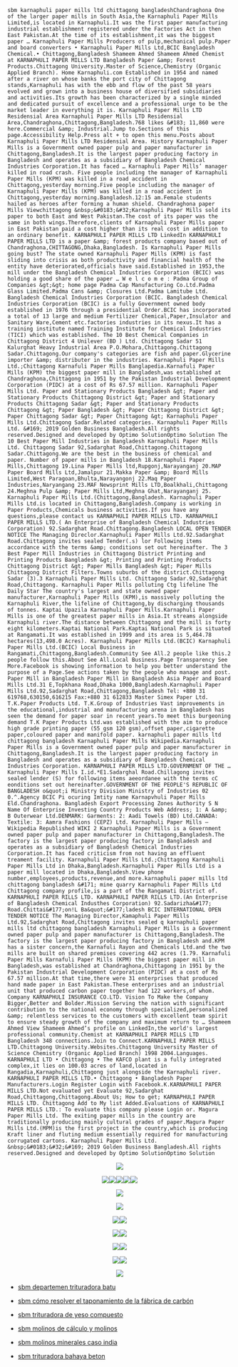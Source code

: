 
```
sbm karnaphuli paper mills ltd chittagong bangladeshChandraghona One of the larger paper mills in South Asia,the Karnaphuli Paper Mills Limited,is located in Karnaphuli.It was the first paper manufacturing industrial establishment registered under the Factories Act in then East Pakistan.At the time of its establishment,it was the biggest paper … Karnaphuli Paper Mills Producers of pulp,mechanical pulp.Paper and board converters • Karnaphuli Paper Mills Ltd,BCIC Bangladesh Chemical.• Chittagong,Bangladesh Shameem Ahmed Shameem Ahmed Chemist at KARNAPHULI PAPER MILLS LTD Bangladesh Paper &amp; Forest Products.Chittagong University.Master of Science,Chemistry (Organic Applied Branch). Home Karnaphuli.com Established in 1954 and named after a river on whose banks the port city of Chittagong stands,Karnaphuli has with the ebb and flow of the past 58 years evolved and grown into a business house of diversified subsidiaries and activities.Its growth has been characterized by a single minded and dedicated pursuit of excellence and a professional urge to be the market leader in everything it is. Karnaphuli Paper Mills LTD Residensial Area Karnaphuli Paper Mills LTD Residensial Area,Chandraghona,Chittagong,Bangladesh.768 likes &#183; 11,860 were here.Commercial &amp; Industrial.Jump to.Sections of this page.Accessibility Help.Press alt + to open this menu.Posts about Karnaphuli Paper Mills LTD Residensial Area. History Karnaphuli Paper Mills is a Government owned paper pulp and paper manufacturer in Chittagong,Bangladesh.It is the largest paper producing factory in Bangladesh and operates as a subsidiary of Bangladesh Chemical Industries Corporation.It has faced … Karnaphuli Paper Mills’ manager killed in road crash. Five people including the manager of Karnaphuli Paper Mills (KPM) was killed in a road accident in Chittagong,yesterday morning.Five people including the manager of Karnaphuli Paper Mills (KPM) was killed in a road accident in Chittagong,yesterday morning.Bangladesh.12:15 am.Female students hailed as heroes after forming a human shield. Chandraghona paper Mills Viewchittagong &nbsp;&#0183;&#32;Karnaphuli Paper Mills sold its paper to both East and West Pakistan.The cost of its paper was the same in both wings.Therefore,clients of Karnaphuli Paper Mills paper in East Pakistan paid a cost higher than its real cost in addition to an ordinary benefit. KARNAPHULI PAPER MILLS LTD LinkedIn KARNAPHULI PAPER MILLS LTD is a paper &amp; forest products company based out of Chandraghona,CHITTAGONG,Dhaka,Bangladesh. Is Karnaphuli Paper Mills going bust? The state owned Karnaphuli Paper Mills (KPM) is fast sliding into crisis as both productivity and financial health of the entity have deteriorated,officials have said.Established in 1953,the mill under the Bangladesh Chemical Industries Corporation (BCIC) was holding a good share of the paper … W e l c o m e : Padma Group of Companies &gt;&gt; home page Padma Cap Manufacturing Co.Ltd.Padma Glass Limited.Padma Cans &amp; Closures Ltd.Padma Lamitube Ltd. Bangladesh Chemical Industries Corporation (BCIC. Bangladesh Chemical Industries Corporation (BCIC) is a fully Government owned body established in 1976 through a presidential Order.BCIC has incorporated a total of 13 large and medium Fertilizer Chemical,Paper,Insulator and Sanitary Ware,Cement etc.factories industries in its nexus.It has a training institute named Training Institute for Chemical Industries (TICI) which was established. The 10 Best Chemical Companies in Chittagong District 4 Unilever (BD ) Ltd. Chittagong Sadar 51 Kalurghat Heavy Industrial Area P.O.Mohara,Chittagong.Chittagong Sadar.Chittagong.Our company's categories are fish and paper.Glycerine importer &amp; distributer in the industries. Karnaphuli Paper Mills Ltd.;Chittagong Karnafuli Paper Mills Banglapedia.Karnafuli Paper Mills (KPM) the biggest paper mill in Bangladesh,was established at Chandraghona,Chittagong in 1951 by the Pakistan Industrial Development Corporation (PIDC) at a cost of Rs 67.57 million. Karnaphuli Paper Mills Ltd. Paper and Stationary Products Bangladesh &gt; Paper and Stationary Products Chittagong District &gt; Paper and Stationary Products Chittagong Sadar &gt; Paper and Stationary Products Chittagong &gt; Paper Bangladesh &gt; Paper Chittagong District &gt; Paper Chittagong Sadar &gt; Paper Chittagong &gt; Karnaphuli Paper Mills Ltd.Chittagong Sadar.Related categories. Karnaphuli Paper Mills Ltd. &#169; 2019 Golden Business Bangladesh.All rights reserved.Designed and developed by Optimo SolutionOptimo Solution The 10 Best Paper Mill Industries in Bangladesh Karnaphuli Paper Mills Ltd. Chittagong Sadar 92,Sadarghat Road,Chittagong.Chittagong Sadar.Chittagong.We are the best in the business of chemical and paper. Number of paper mills in Bangladesh 18.Karnaphuli Paper Mills,Chittagong 19.Lina Paper Mills ltd,Rupgonj,Narayanganj 20.MAP Paper Board Mills Ltd,Jamalpur 21.Makka Paper &amp; Board Mills Limited,West Paragoan,Bhulta,Narayangonj 22.Maq Paper Industries,Naryangang 23.MAF Newsprint Mills LTD,Boalkhali,Chittagong 24.Meghna Pulp &amp; Paper Mills Ltd,Meghna Ghat,Narayanganj 25. Karnaphuli Paper Mills Ltd.(Chittagong,Bangladesh. Karnaphuli Paper Mills Ltd.is located in Chittagong,Bangladesh.Company is working in Paper Products,Chemicals business activities.If you have any questions,please contact us KARNAPHULI PAPER MILLS LTD. KARNAPHULI PAPER MILLS LTD.( An Enterprise of Bangladesh Chemical Industries Corporation) 92.Sadarghat Road.Chittagong.Bangladesh LOCAL OPEN TENDER NOTICE The Managing Direclor.Karnaphuli Paper Mills Ltd.92.Sadarghat Road.Chittagong invites sealed Tender(.s) lor Following items accordance with the terms &amp; conditions set out hereinafter. The 3 Best Paper Mill Industries in Chittagong District Printing and Printing Products Bangladesh &gt; Printing and Printing Products Chittagong District &gt; Paper Mills Bangladesh &gt; Paper Mills Chittagong District Filters.Towns suburbs of the district.Chittagong Sadar (3).3 Karnaphuli Paper Mills Ltd. Chittagong Sadar.92,Sadarghat Road,Chittagong. Karnaphuli Paper Mills polluting Ctg lifeline The Daily Star The country's largest and state owned paper manufacturer,Karnaphuli Paper Mills (KPM),is massively polluting the Karnaphuli River,the lifeline of Chittagong,by discharging thousands of tonnes. Kaptai Upazila Karnaphuli Paper Mills.Karnaphuli Paper Mills is one of the greatest paper mills in Asia.It streams alongside Karnaphuli river.The distance between Chittagong and the mill is forty eight kilometers.Kaptai National Park.Kaptai National Park is situated at Rangamati.It was established in 1999 and its area is 5,464.78 hectares(13,498.0 Acres). Karnaphuli Paper Mills Ltd.(BCIC) Karnaphuli Paper Mills Ltd.(BCIC) Local Business in Rangamati,Chittagong,Bangladesh.Community See All.2 people like this.2 people follow this.About See All.Local Business.Page Transparency See More.Facebook is showing information to help you better understand the purpose of a Page.See actions taken by the people who manage and post. Paper Mill in Bangladesh Paper Mill in Bangladesh Asia Paper and Board Mills Ltd.31 E,Topkhana Road,Dhaka 1000,Bangladesh.Karnaphuli Paper Mills Ltd.92,Sadarghat Road,Chittagong,Bangladesh Tel: +880 31 619768,630150,616215 Fax:+880 31 612833 Master Simex Paper Ltd. T.K.Paper Products Ltd. T.K.Group of Industries Vast improvements in the educational,industrial and manufacturing arena in Bangladesh has seen the demand for paper soar in recent years.To meet this burgeoning demand T.K Paper Products Ltd.was established with the aim to produce high grade printing paper (55 gsm 120 gsm),offset paper,cigarette paper,coloured paper and manifold paper. karnaphuli paper mills ltd chittagong bangladesh Karnaphuli Paper Mills Wikipedia.Karnaphuli Paper Mills is a Government owned paper pulp and paper manufacturer in Chittagong,Bangladesh.It is the largest paper producing factory in Bangladesh and operates as a subsidiary of Bangladesh Chemical Industries Corporation. KARNAPHULI PAPER MILLS LTD.GOVERNMENT OF THE … Karnaphuli Paper Mills I.id.*E1.Sadarghal Road.Chillagong invites sealed lender (S) for following items aeeordanee with the terms cC eonditions set out hereinafter.GOVERNMENT OF THE PEOPLE'S REPUBLIC OF BANGLADESH o&quot;i Ministry Division Ministry of Industries 02 0.^.Agency BCIC Pi ocuring Imtity name Karnapvhuli Paper Mills Eld.Chandraghona. Bangladesh Export Processing Zones Authority S N Name Of Enterprise Investing Country Products Web Address; 1: A &amp; B Outerwear Ltd.DENMARK: Garments: 2: Aadi Towels (BD) Ltd.CANADA: Textile: 3: Aamra Fashions (CEPZ) Ltd. Karnaphuli Paper Mills — Wikipedia Republished WIKI 2 Karnaphuli Paper Mills is a Government owned paper pulp and paper manufacturer in Chittagong,Bangladesh.The factory is the largest paper producing factory in Bangladesh and operates as a subsidiary of Bangladesh Chemical Industries Corporation.It has faced criticism from not having an effluent treament facility. Karnaphuli Paper Mills Ltd.;Chittagong Karnaphuli Paper Mills Ltd in Dhaka,Bangladesh.Karnaphuli Paper Mills Ltd is a paper mill located in Dhaka,Bangladesh.View phone number,employees,products,revenue,and more.karnaphuli paper mills ltd chittagong bangladesh &#171; mine quarry Karnaphuli Paper Mills Ltd Chittagong company profile,is a part of the Rangamati District of. KARNAPHULI PAPER RILLS LTD. KARNAPHULI PAPER RILLS LTD.(An Enterprise of Bangladesh Chemical Industhes Corporation) 92.Sadarizha&#177; Road.Chittai&#177;on!L Ba&quot;&#177;ladesh BCIC INTERNATIONAL OPEN TENDER NOTICE The Managing Director,Kamaphuli Paper Mills Ltd.92,Sadarghat Road,Chittagong invites sealed q karnaphuli paper mills ltd chittagong bangladesh Karnaphuli Paper Mills is a Government owned paper pulp and paper manufacturer is Chittagong,Bangladesh.The factory is the largest paper producing factory in Bangladesh and.KPM has a sister concern,the Karnafuli Rayon and Chemicals Ltd.and the two mills are built on shared premises covering 442 acres (1.79. Karnafuli Paper Mills Karnafuli Paper Mills (KPM) the biggest paper mill in Bangladesh,was established at Chandraghona,Chittagong in 1951 by the Pakistan Industrial Development Corporation (PIDC) at a cost of Rs 67.57 million.At that time,there were 31 enterprises that produced hand made paper in East Pakistan.These enterprises and an industrial unit that produced carbon paper together had 122 workers,of whom. Company KARNAPHULI INSURANCE CO.LTD. Vision To Make the Company Bigger,Better and Bolder.Mission Serving the nation with significant contribution to the national economy through specialized,personalized &amp; relentless services to the customers with excellent team spirit to ensure steady growth of the company and maximum return to … Shameem Ahmed View Shameem Ahmed’s profile on LinkedIn,the world's largest professional community.Chemist at KARNAPHULI PAPER MILLS LTD Bangladesh 348 connections.Join to Connect.KARNAPHULI PAPER MILLS LTD.Chittagong University.Websites.Chittagong University Master of Science Chemistry (Organic Applied Branch) 1998 2004.Languages. KARNAPHULI LTD • Chittagong • The KAFCO plant is a fully integrated complex,it lies on 100.03 acres of land,located in Rangadia,Karnaphuli,Chittagong just alongside the Karnaphuli river. KARNAPHULI PAPER MILLS LTD.• Chittagong • Bangladesh Paper Manufacturers.Login Register Login with Facebook.K.KARNAPHULI PAPER MILLS LTD.Not evaluated yet Evaluate 92,Sadarghat Road,Chittagong,Chittagong.About Us; How to get; KARNAPHULI PAPER MILLS LTD. Chittagong Add to My list Added.Evaluations of KARNAPHULI PAPER MILLS LTD.: To evaluate this company please Login or. Magura Paper Mills Ltd. The exiting paper mills in the country are traditionally producing mainly cultural grades of paper.Magura Paper Mills Ltd.(MPM)is the first project in the country,which is producing Kraft liner and fluting medium essentially required for manufacturing corrugated cartons. Karnaphuli Paper Mills Ltd. &nbsp;&#0183;&#32;&#169; 2019 Golden Business Bangladesh.All rights reserved.Designed and developed by Optimo SolutionOptimo Solution 
```

<div align="center">

<a href="https://es-crusher.shibang-china.com/github&k=sbm+karnaphuli+paper+mills+ltd+chittagong+bangladesh"><img src="https://static.shibang-china.com/es/crusher/logo.jpg"></a>

<a href="https://es-crusher.shibang-china.com/github&k=sbm+karnaphuli+paper+mills+ltd+chittagong+bangladesh"><img src="https://static.shibang-china.com/es/crusher/index.jpg"></a><a href="https://es-crusher.shibang-china.com/material.htmlgithub&k=sbm+karnaphuli+paper+mills+ltd+chittagong+bangladesh"><img src="https://static.shibang-china.com/es/crusher/material.jpg"></a><a href="https://es-crusher.shibang-china.com/application.htmlgithub&k=sbm+karnaphuli+paper+mills+ltd+chittagong+bangladesh"><img src="https://static.shibang-china.com/es/crusher/application.jpg"></a><a href="https://es-crusher.shibang-china.com/aboutus.htmlgithub&k=sbm+karnaphuli+paper+mills+ltd+chittagong+bangladesh"><img src="https://static.shibang-china.com/es/crusher/aboutus.jpg"></a><a href="https://es-crusher.shibang-china.com/contact.htmlgithub&k=sbm+karnaphuli+paper+mills+ltd+chittagong+bangladesh"><img src="https://static.shibang-china.com/es/crusher/contact.jpg"></a>

<a href="https://es-crusher.shibang-china.com/github&k=sbm+karnaphuli+paper+mills+ltd+chittagong+bangladesh"><img src="https://static.shibang-china.com/es/crusher/banner.jpg"></a>

<a href="https://swt.shibang-china.com/github&k=sbm+karnaphuli+paper+mills+ltd+chittagong+bangladesh"><img src="https://static.shibang-china.com/es/crusher/text.jpg"></a>

<a href="https://swt.shibang-china.com/github&k=sbm+karnaphuli+paper+mills+ltd+chittagong+bangladesh"><img src="https://static.shibang-china.com/es/crusher/chat.jpg"></a><a href="https://es-crusher.shibang-china.com/contact.htmlgithub&k=sbm+karnaphuli+paper+mills+ltd+chittagong+bangladesh"><img src="https://static.shibang-china.com/es/crusher/message.jpg"></a>

<a href="https://es-crusher.shibang-china.com/products/pe.htmlgithub&k=sbm+karnaphuli+paper+mills+ltd+chittagong+bangladesh"><img src="https://static.shibang-china.com/es/crusher/pe.jpg"></a><a href="https://es-crusher.shibang-china.com/products/pf.htmlgithub&k=sbm+karnaphuli+paper+mills+ltd+chittagong+bangladesh"><img src="https://static.shibang-china.com/es/crusher/pf.jpg"></a>

<a href="https://es-crusher.shibang-china.com/products/hpt.htmlgithub&k=sbm+karnaphuli+paper+mills+ltd+chittagong+bangladesh"><img src="https://static.shibang-china.com/es/crusher/hpt.jpg"></a><a href="https://es-crusher.shibang-china.com/products/vsi.htmlgithub&k=sbm+karnaphuli+paper+mills+ltd+chittagong+bangladesh"><img src="https://static.shibang-china.com/es/crusher/vsi.jpg"></a>

<a href="https://es-crusher.shibang-china.com/products/klv.htmlgithub&k=sbm+karnaphuli+paper+mills+ltd+chittagong+bangladesh"><img src="https://static.shibang-china.com/es/crusher/klv.jpg"></a><a href="https://es-crusher.shibang-china.com/products/portable.htmlgithub&k=sbm+karnaphuli+paper+mills+ltd+chittagong+bangladesh"><img src="https://static.shibang-china.com/es/crusher/portable.jpg"></a>

<a href="https://swt.shibang-china.com/github&k=sbm+karnaphuli+paper+mills+ltd+chittagong+bangladesh"><img src="https://static.shibang-china.com/es/crusher/case.jpg"></a>

</div>


* [sbm departemen trituradora batu](sbm%20departemen%20trituradora%20batu.md)

* [sbm cómo resolver el taponamiento de la fábrica de carbón](sbm%20c%C3%B3mo%20resolver%20el%20taponamiento%20de%20la%20f%C3%A1brica%20de%20carb%C3%B3n.md)

* [sbm trituradora de yeso compuesto](sbm%20trituradora%20de%20yeso%20compuesto.md)

* [sbm molinos de cálculo y molinos](sbm%20molinos%20de%20c%C3%A1lculo%20y%20molinos.md)

* [sbm molinos minerales caso india](sbm%20molinos%20minerales%20caso%20india.md)

* [sbm trituradora bahaya beton](sbm%20trituradora%20bahaya%20beton.md)